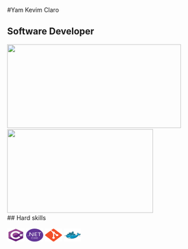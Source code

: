 
#Yam Kevim Claro

##  Software Developer 
<div>
  <img width = "405em" height="195em" src="https://github-readme-stats.vercel.app/api?username=yamkevim&show_icons=true&layout=compact&langs_count=7&theme=dark"/>
  <img width = "340em" height="195em" src="https://github-readme-stats.vercel.app/api/top-langs/?username=yamkevim&layout=compact&langs_count=7&theme=dark"/>
 
</div>
## Hard skills
<div style="display: inline_block"><br>
  <img align="center" alt="Csharp" height="30" width="40" src="https://raw.githubusercontent.com/devicons/devicon/master/icons/csharp/csharp-original.svg">
  <img align="center" alt=".NetCore" height="30" width="40" src="https://github.com/devicons/devicon/blob/master/icons/dotnetcore/dotnetcore-original.svg">
  <img align="center" alt=".Git" height="30" width="40" src="https://github.com/devicons/devicon/blob/master/icons/git/git-original.svg">
  <img align="center" alt=".NetCore" height="30" width="40" src="https://github.com/devicons/devicon/blob/master/icons/docker/docker-original.svg">
</div>


